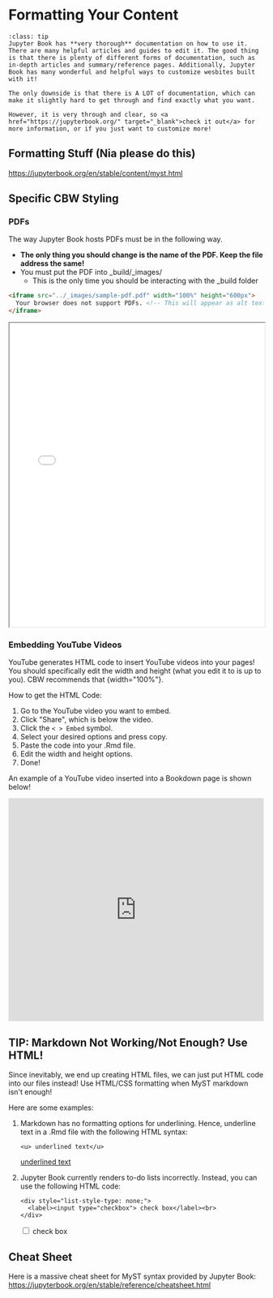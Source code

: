 # Formatting Your Content

```{admonition} Preface
:class: tip
Jupyter Book has **very thorough** documentation on how to use it. There are many helpful articles and guides to edit it. The good thing is that there is plenty of different forms of documentation, such as in-depth articles and summary/reference pages. Additionally, Jupyter Book has many wonderful and helpful ways to customize wesbites built with it!

The only downside is that there is A LOT of documentation, which can make it slightly hard to get through and find exactly what you want.

However, it is very through and clear, so <a href="https://jupyterbook.org/" target="_blank">check it out</a> for more information, or if you just want to customize more!
```

## Formatting Stuff (Nia please do this)

https://jupyterbook.org/en/stable/content/myst.html

## Specific CBW Styling

### PDFs

The way Jupyter Book hosts PDFs must be in the following way. 

- **The only thing you should change is the name of the PDF. Keep the file address the same!**
- You must put the PDF into _build/_images/
    - This is the only time you should be interacting with the _build folder

<!-- NIA: This is sort of a bug, but it works -->

```html
<iframe src="../_images/sample-pdf.pdf" width="100%" height="600px">
  Your browser does not support PDFs. <!-- This will appear as alt text (or at least it should) -->
</iframe>
```

<iframe src="../_images/sample-pdf.pdf" width="100%" height="600px">
  Your browser does not support PDFs. <!-- This will appear as alt text (or at least it should) -->
</iframe>

### Embedding YouTube Videos

YouTube generates HTML code to insert YouTube videos into your pages! You should specifically edit the width and height (what you edit it to is up to you). CBW recommends that {width="100%"}.

How to get the HTML Code:

1. Go to the YouTube video you want to embed.
2. Click "Share", which is below the video.
3. Click the `< > Embed` symbol. 
4. Select your desired options and press copy.
5. Paste the code into your .Rmd file.
6. Edit the width and height options.
7. Done!

An example of a YouTube video inserted into a Bookdown page is shown below!

<iframe width="100%" height="440px" src="https://www.youtube.com/embed/MwsGSgybBVU?list=PL3izGL6oi0S_e5T8qx-74WRaMR5K5U8V5" title="Infectious Disease Genomic Epidemiology 2024 | 1: Introduction to Genomic Epidemiology" frameborder="0" allow="accelerometer; autoplay; clipboard-write; encrypted-media; gyroscope; picture-in-picture; web-share" referrerpolicy="strict-origin-when-cross-origin" allowfullscreen></iframe>

## TIP: Markdown Not Working/Not Enough? Use HTML!

Since inevitably, we end up creating HTML files, we can just put HTML code into our files instead! Use HTML/CSS formatting when MyST markdown isn't enough!

Here are some examples:

1.  Markdown has no formatting options for underlining. Hence, underline text in a .Rmd file with the following HTML syntax:

    ```         
    <u> underlined text</u>
    ```

    <u> underlined text</u>

2.  Jupyter Book currently renders to-do lists incorrectly. Instead, you can use the following HTML code:

    ```         
    <div style="list-style-type: none;">
      <label><input type="checkbox"> check box</label><br>
    </div>
    ```

    <div style="list-style-type: none;">
      <label><input type="checkbox"> check box</label><br>
    </div>


## Cheat Sheet

Here is a massive cheat sheet for MyST syntax provided by Jupyter Book: https://jupyterbook.org/en/stable/reference/cheatsheet.html
